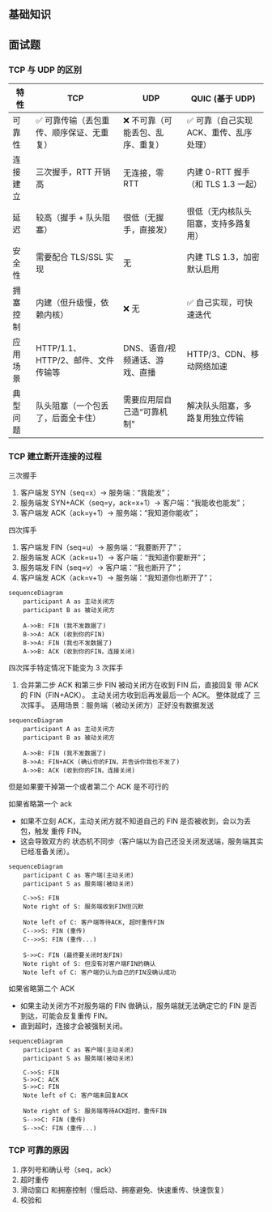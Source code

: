 ## 基础知识

## 面试题

### TCP 与 UDP 的区别

| 特性     | TCP                                       | UDP                               | QUIC (基于 UDP)                         |
| -------- | ----------------------------------------- | --------------------------------- | --------------------------------------- |
| 可靠性   | ✅ 可靠传输（丢包重传、顺序保证、无重复） | ❌ 不可靠（可能丢包、乱序、重复） | ✅ 可靠（自己实现 ACK、重传、乱序处理） |
| 连接建立 | 三次握手，RTT 开销高                      | 无连接，零 RTT                    | 内建 0-RTT 握手（和 TLS 1.3 一起）      |
| 延迟     | 较高（握手 + 队头阻塞）                   | 很低（无握手，直接发）            | 很低（无内核队头阻塞，支持多路复用）    |
| 安全性   | 需要配合 TLS/SSL 实现                     | 无                                | 内建 TLS 1.3，加密默认启用              |
| 拥塞控制 | 内建（但升级慢，依赖内核）                | ❌ 无                             | ✅ 自己实现，可快速迭代                 |
| 应用场景 | HTTP/1.1、HTTP/2、邮件、文件传输等        | DNS、语音/视频通话、游戏、直播    | HTTP/3、CDN、移动网络加速               |
| 典型问题 | 队头阻塞（一个包丢了，后面全卡住）        | 需要应用层自己造“可靠机制”        | 解决队头阻塞，多路复用独立传输          |

### TCP 建立断开连接的过程

三次握手

1. 客户端发 SYN（seq=x）→ 服务端：“我能发”；
2. 服务端发 SYN+ACK（seq=y，ack=x+1）→ 客户端：“我能收也能发”；
3. 客户端发 ACK（ack=y+1）→ 服务端：“我知道你能收”；

四次挥手

1. 客户端发 FIN（seq=u）→ 服务端：“我要断开了”；
2. 服务端发 ACK（ack=u+1）→ 客户端：“我知道你要断开”；
3. 服务端发 FIN（seq=v）→ 客户端：“我也断开了”；
4. 客户端发 ACK（ack=v+1）→ 服务端：“我知道你也断开了”；

```mermaid
sequenceDiagram
    participant A as 主动关闭方
    participant B as 被动关闭方

    A->>B: FIN (我不发数据了)
    B->>A: ACK (收到你的FIN)
    B->>A: FIN (我也不发数据了)
    A->>B: ACK (收到你的FIN，连接关闭)
```

四次挥手特定情况下能变为 3 次挥手

1. 合并第二步 ACK 和第三步 FIN
   被动关闭方在收到 FIN 后，直接回复 带 ACK 的 FIN（FIN+ACK）。
   主动关闭方收到后再发最后一个 ACK。
   整体就成了 三次挥手。
   适用场景：服务端（被动关闭方）正好没有数据发送

```mermaid
sequenceDiagram
    participant A as 主动关闭方
    participant B as 被动关闭方

    A->>B: FIN (我不发数据了)
    B->>A: FIN+ACK (确认你的FIN，并告诉你我也不发了)
    A->>B: ACK (收到你的FIN，连接关闭)

```

但是如果要干掉第一个或者第二个 ACK 是不可行的

如果省略第一个 ack

- 如果不立刻 ACK，主动关闭方就不知道自己的 FIN 是否被收到，会以为丢包，触发 重传 FIN。
- 这会导致双方的 状态机不同步（客户端以为自己还没关闭发送端，服务端其实已经准备关闭）。

```mermaid
sequenceDiagram
    participant C as 客户端(主动关闭)
    participant S as 服务端(被动关闭)

    C->>S: FIN
    Note right of S: 服务端收到FIN但沉默

    Note left of C: 客户端等待ACK, 超时重传FIN
    C-->>S: FIN (重传)
    C-->>S: FIN (重传...)

    S->>C: FIN (最终要关闭时发FIN)
    Note right of S: 但没有对客户端FIN的确认
    Note left of C: 客户端仍认为自己的FIN没确认成功

```

如果省略第二个 ACK

- 如果主动关闭方不对服务端的 FIN 做确认，服务端就无法确定它的 FIN 是否到达，可能会反复重传 FIN。
- 直到超时，连接才会被强制关闭。

```mermaid
sequenceDiagram
    participant C as 客户端(主动关闭)
    participant S as 服务端(被动关闭)

    C->>S: FIN
    S->>C: ACK
    S->>C: FIN
    Note left of C: 客户端未回复ACK

    Note right of S: 服务端等待ACK超时，重传FIN
    S-->>C: FIN (重传)
    S-->>C: FIN (重传...)

```

### TCP 可靠的原因

1. 序列号和确认号（seq，ack）
2. 超时重传
3. 滑动窗口 和拥塞控制（慢启动、拥塞避免、快速重传、快速恢复）
4. 校验和
